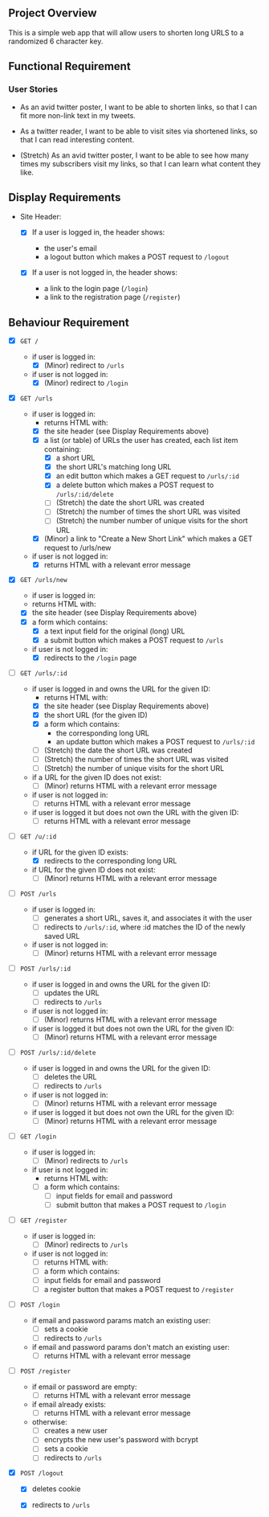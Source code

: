 ## Project Overview

This is a simple web app that will allow users to shorten long URLS to a randomized 6 character key.

## Functional Requirement

### User Stories
* As an avid twitter poster, I want to be able to shorten links, so that I can fit more non-link text in my tweets.

* As a twitter reader, I want to be able to visit sites via shortened links, so that I can read interesting content.

* (Stretch) As an avid twitter poster, I want to be able to see how many times my subscribers visit my links, so that I can learn what content they like.

## Display Requirements
* Site Header:

  - [x] If a user is logged in, the header shows:
    * the user's email
    * a logout button which makes a POST request to `/logout`
  
  - [x] If a user is not logged in, the header shows:
    * a link to the login page (`/login`)
    * a link to the registration page (`/register`)

## Behaviour Requirement

- [x] `GET /`
  * if user is logged in:
    - [x] (Minor) redirect to `/urls`
  * if user is not logged in:
    - [x] (Minor) redirect to `/login`

- [x] `GET /urls`
  * if user is logged in:
    * returns HTML with:
    - [x] the site header (see Display Requirements above)
    - [x] a list (or table) of URLs the user has created, each list item containing:
      - [x] a short URL
      - [x] the short URL's matching long URL
      - [x] an edit button which makes a GET request to `/urls/:id`
      - [x] a delete button which makes a POST request to `/urls/:id/delete`
      - [ ] (Stretch) the date the short URL was created
      - [ ] (Stretch) the number of times the short URL was visited
      - [ ] (Stretch) the number number of unique visits for the short URL
    - [x] (Minor) a link to "Create a New Short Link" which makes a GET request to /urls/new
  * if user is not logged in:
    - [x] returns HTML with a relevant error message

- [x] `GET /urls/new`
  * if user is logged in:
  * returns HTML with:
  - [x] the site header (see Display Requirements above)
  - [x] a form which contains:
    - [x] a text input field for the original (long) URL
    - [x] a submit button which makes a POST request to `/urls`
  * if user is not logged in:
    - [x] redirects to the `/login` page

- [ ] `GET /urls/:id`
  * if user is logged in and owns the URL for the given ID:
    * returns HTML with:
    - [x] the site header (see Display Requirements above)
    - [x] the short URL (for the given ID)
    - [x] a form which contains:
      * the corresponding long URL
      * an update button which makes a POST request to `/urls/:id`
    - [ ] (Stretch) the date the short URL was created
    - [ ] (Stretch) the number of times the short URL was visited
    - [ ] (Stretch) the number of unique visits for the short URL
  * if a URL for the given ID does not exist:
    - [ ] (Minor) returns HTML with a relevant error message
  * if user is not logged in:
    - [ ] returns HTML with a relevant error message
  * if user is logged it but does not own the URL with the given ID:
    - [ ] returns HTML with a relevant error message

- [ ] `GET /u/:id`
  * if URL for the given ID exists:
    - [x] redirects to the corresponding long URL
  * if URL for the given ID does not exist:
    - [ ] (Minor) returns HTML with a relevant error message

- [ ] `POST /urls`
  * if user is logged in:
    - [ ] generates a short URL, saves it, and associates it with the user
    - [ ] redirects to `/urls/:id`, where :id matches the ID of the newly saved URL
  * if user is not logged in:
    - [ ] (Minor) returns HTML with a relevant error message

- [ ] `POST /urls/:id`
  * if user is logged in and owns the URL for the given ID:
    - [ ] updates the URL
    - [ ] redirects to `/urls`
  * if user is not logged in:
    - [ ] (Minor) returns HTML with a relevant error message
  * if user is logged it but does not own the URL for the given ID:
    - [ ] (Minor) returns HTML with a relevant error message

- [ ] `POST /urls/:id/delete`
  * if user is logged in and owns the URL for the given ID:
    - [ ] deletes the URL
    - [ ] redirects to `/urls`
  * if user is not logged in:
    - [ ] (Minor) returns HTML with a relevant error message
  * if user is logged it but does not own the URL for the given ID:
    - [ ] (Minor) returns HTML with a relevant error message

- [ ] `GET /login`
  * if user is logged in:
    - [ ] (Minor) redirects to `/urls`
  * if user is not logged in:
    * returns HTML with:
    - [ ] a form which contains:
      - [ ] input fields for email and password
      - [ ] submit button that makes a POST request to `/login`

- [ ] `GET /register`
  * if user is logged in:
    - [ ] (Minor) redirects to `/urls`
  * if user is not logged in:
    - [ ] returns HTML with:
    - [ ] a form which contains:
    - [ ] input fields for email and password
    - [ ] a register button that makes a POST request to `/register`

- [ ] `POST /login`

  * if email and password params match an existing user:
    - [ ] sets a cookie
    - [ ] redirects to `/urls`
  * if email and password params don't match an existing  user:
    - [ ] returns HTML with a relevant error message

- [ ] `POST /register`
  * if email or password are empty:
    - [ ] returns HTML with a relevant error message
  * if email already exists:
    - [ ] returns HTML with a relevant error message
  * otherwise:
    - [ ] creates a new user
    - [ ] encrypts the new user's password with bcrypt
    - [ ] sets a cookie
    - [ ] redirects to `/urls`

- [x] `POST /logout`
  - [x] deletes cookie
  - [x] redirects to `/urls`



